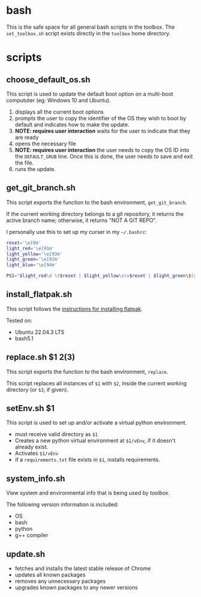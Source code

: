 # **bash**

This is the safe space for all general bash scripts in the toolbox. The `set_toolbox.sh` script exists directly in the `toolbox` home directory.

# **scripts**

## **choose_default_os.sh**

This script is used to update the default boot option on a multi-boot compututer (eg: Windows 10 and Ubuntu).

1) displays all the current boot options
1) prompts the user to copy the identifier of the OS they wish to boot by default and indicates how to make the update.
1) **NOTE: requires user interaction** waits for the user to indicate that they are ready
1) opens the necessary file
1) **NOTE: requires user interaction** the user needs to copy the OS ID into the `DEFAULT_GRUB` line. Once this is done, the user needs to save and exit the file.
1) runs the update.

## **get_git_branch.sh**

This script exports the function to the bash environment, `get_git_branch`.

If the current working directory belongs to a git repository, it returns the active branch name; otherwise, it returns "NOT A GIT REPO".

I personally use this to set up my curser in my `~/.bashrc`:
```bash
reset='\e[0m'
light_red='\e[91m'
light_yellow='\e[93m'
light_green='\e[92m'
light_blue='\e[94m'

PS1="$light_red\d \t$reset | $light_yellow\s\v$reset | $light_green\$(get_git_branch)$reset | $light_blue\w$reset\n>> "
```

## **install_flatpak.sh**

This script follows the [instructions for installing flatpak](https://flathub.org/setup/Ubuntu).

Tested on:
- Ubuntu 22.04.3 LTS
- bash5.1

## **replace.sh $1 $2 ($3)**

This script exports the function to the bash environment, `replace`.

This script replaces all instances of `$1` with `$2`, inside the current working directory (or `$3`, if given).

## **setEnv.sh $1**

This script is used to set up and/or activate a virtual python environment.

- must receive valid directory as `$1`
- Creates a new python virtual environment at `$1/vEnv`, if it doesn't already exist.
- Activates `$1/vEnv`
- if a `requirements.txt` file exists in `$1`, installs requirements.

## **system_info.sh**

View system and environmental info that is being used by _toolbox_.

The following version information is included:
- OS
- bash
- python
- g++ compiler

## **update.sh**

- fetches and installs the latest stable release of Chrome
- updates all known packages
- removes any unnecessary packages
- upgrades known packages to any newer versions


